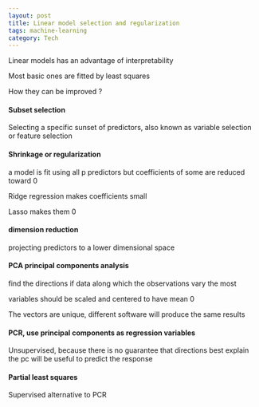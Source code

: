 ```yaml
---
layout: post
title: Linear model selection and regularization
tags: machine-learning 
category: Tech
--- 
```


Linear models has an advantage of interpretability 

Most basic ones are fitted by least squares

How they can be improved ? 

#### Subset selection 

Selecting a specific sunset of predictors, also known as variable selection or feature selection 

#### Shrinkage or regularization

a model is fit using all p predictors but coefficients of some are reduced toward 0 

Ridge regression makes coefficients small

Lasso makes them 0 

#### dimension reduction 
projecting predictors to a lower dimensional space 

#### PCA principal components analysis
find the directions if data along which the observations vary the most 

variables should be scaled and centered to have mean 0 

The vectors are unique, different software will produce the same results 

#### PCR, use principal components as regression variables

Unsupervised, because there is no guarantee that directions best explain the pc will be useful to predict the response 

#### Partial least squares 
Supervised alternative to PCR 